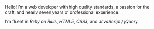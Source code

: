 Hello! I’m a web developer with high quality standards, a passion for the craft, and nearly seven years of professional experience.

I’m fluent in *Ruby on Rails*, *HTML5*, *CSS3*, and *JavaScript / jQuery*.
